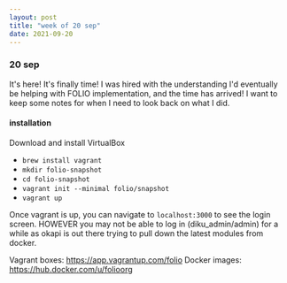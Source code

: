 ```yaml
---
layout: post
title: "week of 20 sep"
date: 2021-09-20
---
```


### 20 sep

It's here! It's finally time! I was hired with the understanding I'd eventually be helping with FOLIO implementation, and the time has arrived! I want to keep some notes for when I need to look back on what I did.

#### installation

Download and install VirtualBox

- `brew install vagrant`
- `mkdir folio-snapshot`
- `cd folio-snapshot`
- `vagrant init --minimal folio/snapshot` 
- `vagrant up`

Once vagrant is up, you can navigate to `localhost:3000` to see the login screen. HOWEVER you may not be able to log in (diku_admin/admin) for a while as okapi is out there trying to pull down the latest modules from docker.

Vagrant boxes: https://app.vagrantup.com/folio
Docker images: https://hub.docker.com/u/folioorg
